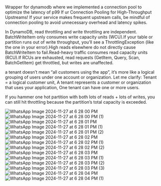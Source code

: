 Wrapper for dynamodb where we implemented a connection pool to optimize the latency of p99
If ur Connection Pooling for High-Throughput Upstreams!
If your service makes frequent upstream calls, be mindful of connection pooling to avoid unnecessary overhead and latency spikes.

In DynamoDB, read throttling and write throttling are independent. BatchWriteItem only consumes write capacity units (WCU).If your table or partition runs out of write throughput, you’ll see a ThrottlingException (like the one in your error).High reads elsewhere do not directly cause BatchWriteItem to fail.Read-heavy traffic consumes read capacity units (RCU).If RCUs are exhausted, read requests (GetItem, Query, Scan, BatchGetItem) get throttled, but writes are unaffected.

a tenant doesn’t mean “all customers using the app”, it’s more like a logical grouping of users under one account or organization. Let me clarify: Tenant = a logical customer unit, A tenant represents a customer or organization that uses your application, One tenant can have one or more users.

If you hammer one hot partition with both lots of reads + lots of writes, you can still hit throttling because the partition’s total capacity is exceeded.

![WhatsApp Image 2024-11-27 at 6 28 00 PM](https://github.com/user-attachments/assets/5af5af3f-3673-4c3b-87b5-63c387477a1a)
![WhatsApp Image 2024-11-27 at 6 28 00 PM (1)](https://github.com/user-attachments/assets/ca09357a-1974-4660-acc7-75d1eddd16a3)
![WhatsApp Image 2024-11-27 at 6 28 01 PM](https://github.com/user-attachments/assets/a9370603-3cc7-4b19-9f82-e0625e5792f4)
![WhatsApp Image 2024-11-27 at 6 28 01 PM (1)](https://github.com/user-attachments/assets/a4eecd64-1089-4746-aa06-2ac6854f6167)
![WhatsApp Image 2024-11-27 at 6 28 01 PM (2)](https://github.com/user-attachments/assets/6f22730e-1a42-4ffc-ad8e-abee631de4c7)
![WhatsApp Image 2024-11-27 at 6 28 02 PM](https://github.com/user-attachments/assets/8996688b-0440-4b97-be3e-29754214f438)
![WhatsApp Image 2024-11-27 at 6 28 02 PM (1)](https://github.com/user-attachments/assets/da79b469-ef98-4f3b-b93d-f61602d5170c)
![WhatsApp Image 2024-11-27 at 6 28 02 PM (2)](https://github.com/user-attachments/assets/e4831afe-ae3b-41bb-9c7c-fb09a1d943bb)
![WhatsApp Image 2024-11-27 at 6 28 03 PM](https://github.com/user-attachments/assets/d1a917af-a671-42d4-a83c-75b73c3ab1ef)
![WhatsApp Image 2024-11-27 at 6 28 03 PM (1)](https://github.com/user-attachments/assets/3d758791-6834-4218-bfbd-8d88cf4828a9)
![WhatsApp Image 2024-11-27 at 6 28 03 PM (2)](https://github.com/user-attachments/assets/e46b2360-2d4c-4905-953e-fb2c9cbdbeae)
![WhatsApp Image 2024-11-27 at 6 28 03 PM (3)](https://github.com/user-attachments/assets/45b13394-1a20-4ab0-8fcd-7f57181d5f0c)
![WhatsApp Image 2024-11-27 at 6 28 04 PM](https://github.com/user-attachments/assets/e4341bb7-5929-4f46-ab79-d8a39b71f755)
![WhatsApp Image 2024-11-27 at 6 28 04 PM (1)](https://github.com/user-attachments/assets/e417ecf8-765c-408b-9c8f-0136366fb438)
